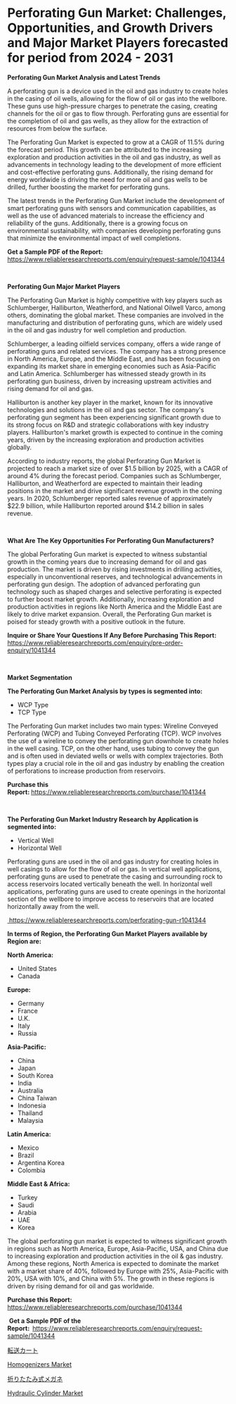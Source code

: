 <p><h1>Perforating Gun Market: Challenges, Opportunities, and Growth Drivers and Major Market Players forecasted for period from 2024 - 2031</h1></p><p><strong>Perforating Gun Market Analysis and Latest Trends</strong></p>
<p><p>A perforating gun is a device used in the oil and gas industry to create holes in the casing of oil wells, allowing for the flow of oil or gas into the wellbore. These guns use high-pressure charges to penetrate the casing, creating channels for the oil or gas to flow through. Perforating guns are essential for the completion of oil and gas wells, as they allow for the extraction of resources from below the surface.</p><p>The Perforating Gun Market is expected to grow at a CAGR of 11.5% during the forecast period. This growth can be attributed to the increasing exploration and production activities in the oil and gas industry, as well as advancements in technology leading to the development of more efficient and cost-effective perforating guns. Additionally, the rising demand for energy worldwide is driving the need for more oil and gas wells to be drilled, further boosting the market for perforating guns.</p><p>The latest trends in the Perforating Gun Market include the development of smart perforating guns with sensors and communication capabilities, as well as the use of advanced materials to increase the efficiency and reliability of the guns. Additionally, there is a growing focus on environmental sustainability, with companies developing perforating guns that minimize the environmental impact of well completions.</p></p>
<p><strong>Get a Sample PDF of the Report:&nbsp;</strong> <a href="https://www.reliableresearchreports.com/enquiry/request-sample/1041344">https://www.reliableresearchreports.com/enquiry/request-sample/1041344</a></p>
<p>&nbsp;</p>
<p><strong>Perforating Gun Major Market Players</strong></p>
<p><p>The Perforating Gun Market is highly competitive with key players such as Schlumberger, Halliburton, Weatherford, and National Oilwell Varco, among others, dominating the global market. These companies are involved in the manufacturing and distribution of perforating guns, which are widely used in the oil and gas industry for well completion and production.</p><p>Schlumberger, a leading oilfield services company, offers a wide range of perforating guns and related services. The company has a strong presence in North America, Europe, and the Middle East, and has been focusing on expanding its market share in emerging economies such as Asia-Pacific and Latin America. Schlumberger has witnessed steady growth in its perforating gun business, driven by increasing upstream activities and rising demand for oil and gas.</p><p>Halliburton is another key player in the market, known for its innovative technologies and solutions in the oil and gas sector. The company's perforating gun segment has been experiencing significant growth due to its strong focus on R&D and strategic collaborations with key industry players. Halliburton's market growth is expected to continue in the coming years, driven by the increasing exploration and production activities globally.</p><p>According to industry reports, the global Perforating Gun Market is projected to reach a market size of over $1.5 billion by 2025, with a CAGR of around 4% during the forecast period. Companies such as Schlumberger, Halliburton, and Weatherford are expected to maintain their leading positions in the market and drive significant revenue growth in the coming years. In 2020, Schlumberger reported sales revenue of approximately $22.9 billion, while Halliburton reported around $14.2 billion in sales revenue.</p></p>
<p>&nbsp;</p>
<p><strong>What Are The Key Opportunities For Perforating Gun Manufacturers?</strong></p>
<p><p>The global Perforating Gun market is expected to witness substantial growth in the coming years due to increasing demand for oil and gas production. The market is driven by rising investments in drilling activities, especially in unconventional reserves, and technological advancements in perforating gun design. The adoption of advanced perforating gun technology such as shaped charges and selective perforating is expected to further boost market growth. Additionally, increasing exploration and production activities in regions like North America and the Middle East are likely to drive market expansion. Overall, the Perforating Gun market is poised for steady growth with a positive outlook in the future.</p></p>
<p><strong>Inquire or Share Your Questions If Any Before Purchasing This Report:</strong> <a href="https://www.reliableresearchreports.com/enquiry/pre-order-enquiry/1041344">https://www.reliableresearchreports.com/enquiry/pre-order-enquiry/1041344</a></p>
<p>&nbsp;</p>
<p><strong>Market Segmentation</strong></p>
<p><strong>The Perforating Gun Market Analysis by types is segmented into:</strong></p>
<p><ul><li>WCP Type</li><li>TCP Type</li></ul></p>
<p><p>The Perforating Gun market includes two main types: Wireline Conveyed Perforating (WCP) and Tubing Conveyed Perforating (TCP). WCP involves the use of a wireline to convey the perforating gun downhole to create holes in the well casing. TCP, on the other hand, uses tubing to convey the gun and is often used in deviated wells or wells with complex trajectories. Both types play a crucial role in the oil and gas industry by enabling the creation of perforations to increase production from reservoirs.</p></p>
<p><strong>Purchase this Report:&nbsp;</strong><a href="https://www.reliableresearchreports.com/purchase/1041344">https://www.reliableresearchreports.com/purchase/1041344</a></p>
<p>&nbsp;</p>
<p><strong>The Perforating Gun Market Industry Research by Application is segmented into:</strong></p>
<p><ul><li>Vertical Well</li><li>Horizontal Well</li></ul></p>
<p><p>Perforating guns are used in the oil and gas industry for creating holes in well casings to allow for the flow of oil or gas. In vertical well applications, perforating guns are used to penetrate the casing and surrounding rock to access reservoirs located vertically beneath the well. In horizontal well applications, perforating guns are used to create openings in the horizontal section of the wellbore to improve access to reservoirs that are located horizontally away from the well.</p></p>
<p><a href="https://www.reliableresearchreports.com/perforating-gun-r1041344">&nbsp;https://www.reliableresearchreports.com/perforating-gun-r1041344</a></p>
<p><strong>In terms of Region, the Perforating Gun Market Players available by Region are:</strong></p>
<p>
    <p> <strong> North America: </strong>
        <ul>
            <li>United States</li>
            <li>Canada</li>
        </ul>
        </p> 
    <p> <strong> Europe: </strong>
        <ul>
            <li>Germany</li>
            <li>France</li>
            <li>U.K.</li>
            <li>Italy</li>
            <li>Russia</li>
        </ul>
        </p> 
    <p> <strong> Asia-Pacific: </strong>
        <ul>
            <li>China</li>
            <li>Japan</li>
            <li>South Korea</li>
            <li>India</li>
            <li>Australia</li>
            <li>China Taiwan</li>
            <li>Indonesia</li>
            <li>Thailand</li>
            <li>Malaysia</li>
        </ul>
        </p> 
    <p> <strong> Latin America: </strong>
        <ul>
            <li>Mexico</li>
            <li>Brazil</li>
            <li>Argentina Korea</li>
            <li>Colombia</li>
        </ul>
        </p> 
    <p> <strong> Middle East & Africa: </strong>
        <ul>
            <li>Turkey</li>
            <li>Saudi</li>
            <li>Arabia</li>
            <li>UAE</li>
            <li>Korea</li>
        </ul>
    </p>
    </p>
<p><p>The global perforating gun market is expected to witness significant growth in regions such as North America, Europe, Asia-Pacific, USA, and China due to increasing exploration and production activities in the oil & gas industry. Among these regions, North America is expected to dominate the market with a market share of 40%, followed by Europe with 25%, Asia-Pacific with 20%, USA with 10%, and China with 5%. The growth in these regions is driven by rising demand for oil and gas worldwide.</p></p>
<p><strong>Purchase this Report: </strong><a href="https://www.reliableresearchreports.com/purchase/1041344">https://www.reliableresearchreports.com/purchase/1041344</a></p>
<p>&nbsp;<strong>Get a Sample PDF of the Report:&nbsp;&nbsp;</strong><a href="https://www.reliableresearchreports.com/enquiry/request-sample/1041344">https://www.reliableresearchreports.com/enquiry/request-sample/1041344</a></p>
<p><strong></strong></p>
<p><p><a href="https://github.com/reliezer65/Market-Research-Report-List-1/blob/main/243848938921.md">転送カート</a></p><p><a href="https://github.com/santosh758595/Market-Research-Report-List-4/blob/main/homogenizers-market.md">Homogenizers Market</a></p><p><a href="https://github.com/tanyaali3/Market-Research-Report-List-1/blob/main/922674638922.md">折りたたみ式メガネ</a></p><p><a href="https://github.com/elizabethdagraca/Market-Research-Report-List-3/blob/main/hydraulic-cylinder-market.md">Hydraulic Cylinder Market</a></p></p>